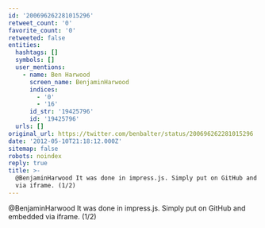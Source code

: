 ```yaml
---
id: '200696262281015296'
retweet_count: '0'
favorite_count: '0'
retweeted: false
entities:
  hashtags: []
  symbols: []
  user_mentions:
    - name: Ben Harwood
      screen_name: BenjaminHarwood
      indices:
        - '0'
        - '16'
      id_str: '19425796'
      id: '19425796'
  urls: []
original_url: https://twitter.com/benbalter/status/200696262281015296
date: '2012-05-10T21:18:12.000Z'
sitemap: false
robots: noindex
reply: true
title: >-
  @BenjaminHarwood It was done in impress.js. Simply put on GitHub and embedded
  via iframe. (1/2)
---
```


@BenjaminHarwood It was done in impress.js. Simply put on GitHub and embedded via iframe. (1/2)